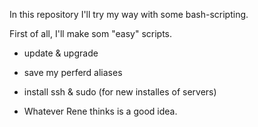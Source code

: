 In this repository I'll try my way with some bash-scripting.

First of all, I'll make som "easy" scripts.

- update & upgrade
- save my perferd aliases
- install ssh & sudo (for new installes of servers)

- Whatever Rene thinks is a good idea.
